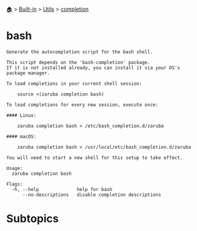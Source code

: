 <!--startTocHeader-->
[🏠](../../../README.md) > [Built-in](../../README.md) > [Utils](../README.md) > [completion](README.md)
# bash
<!--endTocHeader-->

```
Generate the autocompletion script for the bash shell.

This script depends on the 'bash-completion' package.
If it is not installed already, you can install it via your OS's package manager.

To load completions in your current shell session:

	source <(zaruba completion bash)

To load completions for every new session, execute once:

#### Linux:

	zaruba completion bash > /etc/bash_completion.d/zaruba

#### macOS:

	zaruba completion bash > /usr/local/etc/bash_completion.d/zaruba

You will need to start a new shell for this setup to take effect.

Usage:
  zaruba completion bash

Flags:
  -h, --help              help for bash
      --no-descriptions   disable completion descriptions

```

# Subtopics
<!--startTocSubtopic-->
<!--endTocSubtopic-->